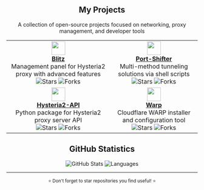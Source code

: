 <div align="center">
  
  ## My Projects
  
  A collection of open-source projects focused on networking, proxy management, and developer tools

</div>

<div align="center">

  <table>
    <tr>
      <td align="center">
        <a href="https://github.com/ReturnFI/Blitz">
          <img src="https://api.iconify.design/logos:python.svg" width="36" height="36"/>
          <br /><strong>Blitz</strong>
        </a>
        <br />
        Management panel for Hysteria2 proxy with advanced features
        <br />
        <img src="https://img.shields.io/github/stars/ReturnFI/Blitz?style=flat-square&labelColor=1f2937&color=3776AB" alt="Stars"/>
        <img src="https://img.shields.io/github/forks/ReturnFI/Blitz?style=flat-square&labelColor=1f2937&color=3776AB" alt="Forks"/>
      </td>
      <td align="center">
        <a href="https://github.com/ReturnFI/Port-Shifter">
          <img src="https://api.iconify.design/logos:bash-icon.svg" width="36" height="36"/>
          <br /><strong>Port-Shifter</strong>
        </a>
        <br />
        Multi-method tunneling solutions via shell scripts
        <br />
        <img src="https://img.shields.io/github/stars/ReturnFI/Port-Shifter?style=flat-square&labelColor=1f2937&color=4EAA25" alt="Stars"/>
        <img src="https://img.shields.io/github/forks/ReturnFI/Port-Shifter?style=flat-square&labelColor=1f2937&color=4EAA25" alt="Forks"/>
      </td>
    </tr>
    <tr>
      <td align="center">
        <a href="https://github.com/ReturnFI/Hysteria2-API">
          <img src="https://api.iconify.design/logos:python.svg" width="36" height="36"/>
          <br /><strong>Hysteria2-API</strong>
        </a>
        <br />
        Python package for Hysteria2 proxy server API
        <br />
        <img src="https://img.shields.io/github/stars/ReturnFI/Hysteria2-API?style=flat-square&labelColor=1f2937&color=3776AB" alt="Stars"/>
        <img src="https://img.shields.io/github/forks/ReturnFI/Hysteria2-API?style=flat-square&labelColor=1f2937&color=3776AB" alt="Forks"/>
      </td>
      <td align="center">
        <a href="https://github.com/ReturnFI/Warp">
          <img src="https://api.iconify.design/logos:cloudflare-icon.svg" width="36" height="36"/>
          <br /><strong>Warp</strong>
        </a>
        <br />
        Cloudflare WARP installer and configuration tool
        <br />
        <img src="https://img.shields.io/github/stars/ReturnFI/Warp?style=flat-square&labelColor=1f2937&color=4EAA25" alt="Stars"/>
        <img src="https://img.shields.io/github/forks/ReturnFI/Warp?style=flat-square&labelColor=1f2937&color=4EAA25" alt="Forks"/>
      </td>
    </tr>
  </table>

</div>

<div align="center">
  
  ## GitHub Statistics

  <img src="https://github-readme-stats.vercel.app/api?username=ReturnFI&show_icons=true&hide_rank=true&hide_border=true&count_private=true&hide=prs&theme=dark&bg_color=1f2937&text_color=f3f4f6&icon_color=8b5cf6&title_color=8b5cf6" alt="GitHub Stats" />
  
  <img src="https://github-readme-stats.vercel.app/api/top-langs/?username=ReturnFI&layout=compact&hide_border=true&theme=dark&bg_color=1f2937&text_color=f3f4f6&icon_color=8b5cf6&title_color=8b5cf6" alt="Languages" />
  
</div>

---

<div align="center">
  <sub>⭐ Don't forget to star repositories you find useful! ⭐</sub>
</div>
